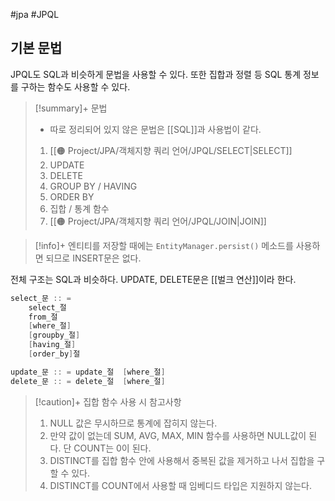 #jpa #JPQL

## 기본 문법
JPQL도 SQL과 비슷하게 문법을 사용할 수 있다. 또한 집합과 정렬 등 SQL 통계 정보를 구하는 함수도 사용할 수 있다.

> [!summary]+ 문법
> + 따로 정리되어 있지 않은 문법은 [[SQL]]과 사용법이 같다.
> 1. [[🟠 Project/JPA/객체지향 쿼리 언어/JPQL/SELECT|SELECT]]
> 2. UPDATE
> 3. DELETE
> 4. GROUP BY / HAVING
> 5. ORDER BY
> 6. 집합 / 통계 함수
> 7. [[🟠 Project/JPA/객체지향 쿼리 언어/JPQL/JOIN|JOIN]]


> [!info]+ 
> 엔티티를 저장할 때에는 `EntityManager.persist()` 메소드를 사용하면 되므로 INSERT문은 없다.

전체 구조는 SQL과 비슷하다. UPDATE, DELETE문은 [[벌크 연산]]이라 한다.

```java
select_문 :: =
	select_절
	from_절
	[where_절]
	[groupby_절]
	[having_절]
	[order_by]절

update_문 :: = update_절  [where_절]
delete_문 :: = delete_절  [where_절]
```

> [!caution]+ 집합 함수 사용 시 참고사항
> 1. NULL 값은 무시하므로 통계에 잡히지 않는다.
> 2. 만약 값이 없는데 SUM, AVG, MAX, MIN 함수를 사용하면 NULL값이 된다. 단 COUNT는 0이 된다.
> 3. DISTINCT를 집합 함수 안에 사용해서 중복된 값을 제거하고 나서 집합을 구할 수 있다.
> 4. DISTINCT를 COUNT에서 사용할 때 임베디드 타입은 지원하지 않는다.